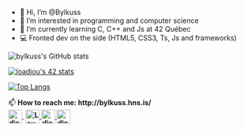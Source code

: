 - 👋 Hi, I’m @Bylkuss
- 👀 I’m interested in programming and computer science
- 🌱 I’m currently learning C, C++ and Js at 42 Québec
- 💻 Fronted dev on the side (HTML5, CSS3, Ts, Js and frameworks)

 
![bylkuss's GitHub stats](https://github-readme-stats.vercel.app/api?username=bylkuss&show_icons=true&theme=radical)

[![loadjou's 42 stats](https://badge42.vercel.app/api/v2/clbxx8bh900850fma11krr7et/stats?cursusId=21&coalitionId=242)](https://github.com/bylkuss) 

[![Top Langs](https://github-readme-stats.vercel.app/api/top-langs/?username=bylkuss&layout=compact)](https://github.com/anuraghazra/github-readme-stats)


<p align="left">
  📫 <b>How to reach me: http://bylkuss.hns.is/ <br>
   <a href="https://www.youtube.com/@bylkus4196/featured" target="blank" style='margin-right:4px'>
    <img align="center" src="https://cdn.jsdelivr.net/npm/simple-icons@3.0.1/icons/youtube.svg" alt="diegofcolunalopez" height="28px" width="28px" />
  </a>
  <a href="https://www.linkedin.com/in/lounes-adjou-601a74231/" target="blank">
    <img align="center" src="https://cdn.jsdelivr.net/npm/simple-icons@3.0.1/icons/linkedin.svg" alt="Lounes Adjou" height="28px" width="28px" />
  </a>
  <a href="https://www.facebook.com/people/Bylk%C3%BCs/100063697039630/" target="blank">
    <img align="center" src="https://cdn.jsdelivr.net/npm/simple-icons@3.0.1/icons/facebook.svg" alt="diegofcolunalopez.frontend" height="28px" width="28px" />
  </a>
  <a href="https://instagram.com/_bylkuss_" target="blank">
    <img align="center" src="https://cdn.jsdelivr.net/npm/simple-icons@3.0.1/icons/instagram.svg" alt="diegofcolunalopez" height="28px" width="28px" />
  </a>
  </p>


   

<!---
Bylkuss/Bylkuss is a ✨ special ✨ repository because its `README.md` (this file) appears on your GitHub profile.
You can click the Preview link to take a look at your changes.
--->
